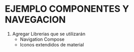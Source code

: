 # EJEMPLO COMPONENTES Y NAVEGACION 

1. Agregar Librerias que se utilizarán
   * Navigation Compose
   * Iconos extendidos de material